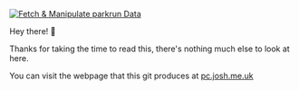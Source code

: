 [![Fetch & Manipulate parkrun Data](https://github.com/josh-justjosh/parkrun-Cancellations/actions/workflows/data-handling.yml/badge.svg)](https://github.com/josh-justjosh/parkrun-Cancellations/actions/workflows/data-handling.yml)

Hey there! 👋

Thanks for taking the time to read this, there's nothing much else to look at here.

You can visit the webpage that this git produces at [pc.josh.me.uk](https://pc.josh.me.uk)
